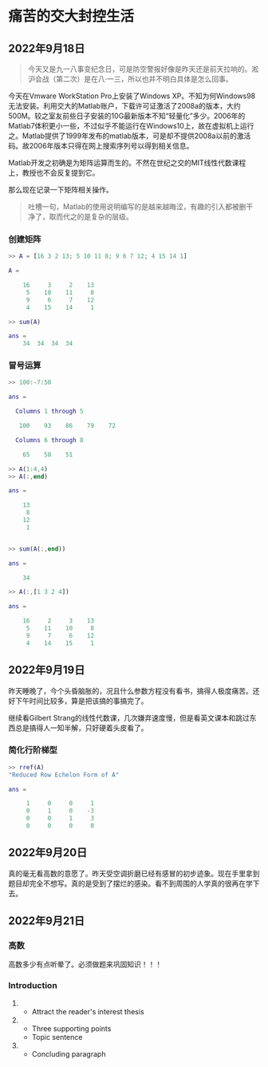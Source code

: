 # 痛苦的交大封控生活
## 2022年9月18日
>今天又是九一八事变纪念日，可是防空警报好像是昨天还是前天拉响的。淞沪会战（第二次）是在八·一三，所以也并不明白具体是怎么回事。


今天在Vmware WorkStation Pro上安装了Windows XP。不知为何Windows98无法安装。利用交大的Matlab账户，下载许可证激活了2008a的版本，大约500M。较之室友前些日子安装的10G最新版本不知“轻量化”多少。2006年的Matlab7体积更小一些，不过似乎不能运行在Windows10上，故在虚拟机上运行之。Matlab提供了1999年发布的matlab版本，可是却不提供2008a以前的激活码。故2006年版本只得在网上搜索序列号以得到相关信息。

Matlab开发之初确是为矩阵运算而生的。不然在世纪之交的MIT线性代数课程上，教授也不会反复提到它。

那么现在记录一下矩阵相关操作。

> 吐槽一句，Matlab的使用说明编写的是越来越晦涩，有趣的引入都被删干净了，取而代之的是复杂的层级。

### 创建矩阵
```matlab
>> A = [16 3 2 13; 5 10 11 8; 9 6 7 12; 4 15 14 1]

A =

    16     3     2    13
     5    10    11     8
     9     6     7    12
     4    15    14     1

>> sum(A)

ans = 
    34  34  34  34
```
### 冒号运算
```matlab
>> 100:-7:50

ans =

  Columns 1 through 5

   100    93    86    79    72

  Columns 6 through 8

    65    58    51

>> A(1:4,4)
>> A(:,end)

ans =

    13
     8
    12
     1


>> sum(A(:,end))

ans =

    34

>> A(:,[1 3 2 4])

ans =

    16     2     3    13
     5    11    10     8
     9     7     6    12
     4    14    15     1

```
    
## 2022年9月19日
昨天睡晚了，今个头昏脑胀的，况且什么参数方程没有看书，搞得人极度痛苦。还好下午时间比较多，算是把该搞的事搞完了。

继续看Gilbert Strang的线性代数课，几次嫌弃速度慢，但是看英文课本和跳过东西总是搞得人一知半解，只好硬着头皮看了。

### 简化行阶梯型

```matlab
>> rref(A) 
"Reduced Row Echelon Form of A"

ans =

     1     0     0     1
     0     1     0    -3
     0     0     1     3
     0     0     0     0

```

## 2022年9月20日
真的毫无看高数的意愿了。昨天受空调折磨已经有感冒的初步迹象。现在手里拿到题目却完全不想写。真的是受到了摆烂的感染。看不到周围的人学真的很再在学下去。

## 2022年9月21日
### 高数
高数多少有点听晕了。必须做题来巩固知识！！！
### Introduction

1. * Attract the reader's interest
thesis
2. * Three supporting points
   * Topic sentence
3. * Concluding paragraph